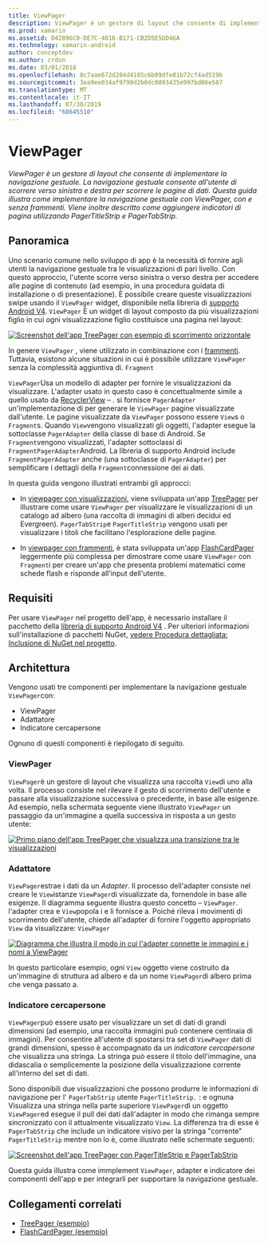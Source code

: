 ```yaml
---
title: ViewPager
description: ViewPager è un gestore di layout che consente di implementare la navigazione gestuale. La navigazione gestuale consente all'utente di scorrere verso sinistra e destra per scorrere le pagine di dati. Questa guida illustra come implementare la navigazione gestuale con ViewPager, con e senza frammenti. Viene inoltre descritto come aggiungere indicatori di pagina utilizzando PagerTitleStrip e PagerTabStrip.
ms.prod: xamarin
ms.assetid: D42896C0-DE7C-4818-B171-CB2D5E5DD46A
ms.technology: xamarin-android
author: conceptdev
ms.author: crdun
ms.date: 03/01/2018
ms.openlocfilehash: 8c7aae672d284d4105c6b09dfe81b72cf4ad519b
ms.sourcegitcommit: 3ea9ee034af9790d2b0dc0893435e997bd06e587
ms.translationtype: MT
ms.contentlocale: it-IT
ms.lasthandoff: 07/30/2019
ms.locfileid: "68645510"
---
```

# <a name="viewpager"></a>ViewPager

_ViewPager è un gestore di layout che consente di implementare la navigazione gestuale. La navigazione gestuale consente all'utente di scorrere verso sinistra e destra per scorrere le pagine di dati. Questa guida illustra come implementare la navigazione gestuale con ViewPager, con e senza frammenti. Viene inoltre descritto come aggiungere indicatori di pagina utilizzando PagerTitleStrip e PagerTabStrip._

 
## <a name="overview"></a>Panoramica

Uno scenario comune nello sviluppo di app è la necessità di fornire agli utenti la navigazione gestuale tra le visualizzazioni di pari livello. Con questo approccio, l'utente scorre verso sinistra o verso destra per accedere alle pagine di contenuto (ad esempio, in una procedura guidata di installazione o di presentazione). È possibile creare queste visualizzazioni swipe usando il `ViewPager` widget, disponibile nella libreria di [supporto Android V4](https://www.nuget.org/packages/Xamarin.Android.Support.v4/). `ViewPager` È un widget di layout composto da più visualizzazioni figlio in cui ogni visualizzazione figlio costituisce una pagina nel layout: 

[![Screenshot dell'app TreePager con esempio di scorrimento orizzontale](images/01-intro-sml.png)](images/01-intro.png#lightbox)

In genere `ViewPager` , viene utilizzato in combinazione con i [frammenti](~/android/platform/fragments/index.md). Tuttavia, esistono alcune situazioni in cui è possibile utilizzare `ViewPager` senza la complessità aggiuntiva di. `Fragment`

`ViewPager`Usa un modello di adapter per fornire le visualizzazioni da visualizzare. L'adapter usato in questo caso è concettualmente simile a quello usato da [RecyclerView](~/android/user-interface/layouts/recycler-view/index.md) &ndash; . si fornisce `PagerAdapter` un'implementazione di per generare le `ViewPager` pagine visualizzate dall'utente. Le pagine visualizzate da `ViewPager` possono essere `View`s o `Fragment`s. Quando `View`vengono visualizzati gli oggetti, l'adapter esegue la sottoclasse `PagerAdapter` della classe di base di Android. Se `Fragment`vengono visualizzati, l'adapter sottoclassi di `FragmentPagerAdapter`Android. La libreria di supporto Android include `FragmentPagerAdapter` anche (una sottoclasse di `PagerAdapter`) per semplificare i dettagli della `Fragment`connessione dei ai dati. 

In questa guida vengono illustrati entrambi gli approcci: 

-   In [viewpager con visualizzazioni](~/android/user-interface/controls/view-pager/viewpager-and-views.md), viene sviluppata un'app [TreePager](https://docs.microsoft.com/samples/xamarin/monodroid-samples/userinterface-treepager) per illustrare come usare `ViewPager` per visualizzare le visualizzazioni di un catalogo ad albero (una raccolta di immagini di alberi decidui ed Evergreen). 
    `PagerTabStrip`e `PagerTitleStrip` vengono usati per visualizzare i titoli che facilitano l'esplorazione delle pagine.

-   In [viewpager con frammenti](~/android/user-interface/controls/view-pager/viewpager-and-fragments.md), è stata sviluppata un'app [FlashCardPager](https://docs.microsoft.com/samples/xamarin/monodroid-samples/userinterface-treepager) leggermente più complessa per dimostrare come usare `ViewPager` con `Fragment`i per creare un'app che presenta problemi matematici come schede flash e risponde all'input dell'utente. 


## <a name="requirements"></a>Requisiti

Per usare `ViewPager` nel progetto dell'app, è necessario installare il pacchetto della [libreria di supporto Android V4](https://www.nuget.org/packages/Xamarin.Android.Support.v4/) . Per ulteriori informazioni sull'installazione di pacchetti NuGet, [vedere Procedura dettagliata: Inclusione di NuGet nel progetto](https://docs.microsoft.com/visualstudio/mac/nuget-walkthrough). 

 
## <a name="architecture"></a>Architettura

Vengono usati tre componenti per implementare la navigazione gestuale `ViewPager`con:

-   ViewPager
-   Adattatore
-   Indicatore cercapersone

Ognuno di questi componenti è riepilogato di seguito.



### <a name="viewpager"></a>ViewPager

`ViewPager`è un gestore di layout che visualizza una raccolta `View`di uno alla volta. Il processo consiste nel rilevare il gesto di scorrimento dell'utente e passare alla visualizzazione successiva o precedente, in base alle esigenze. Ad esempio, nella schermata seguente viene illustrato `ViewPager` un passaggio da un'immagine a quella successiva in risposta a un gesto utente: 

[![Primo piano dell'app TreePager che visualizza una transizione tra le visualizzazioni](images/02-transition-sml.png)](images/02-transition.png#lightbox)


### <a name="adapter"></a>Adattatore

`ViewPager`estrae i dati da un *Adapter*. Il processo dell'adapter consiste nel creare le `View`istanze `ViewPager`di visualizzate da, fornendole in base alle esigenze. Il diagramma seguente illustra questo concetto &ndash; `ViewPager`. l'adapter crea e `View`popola i e li fornisce a. Poiché rileva i movimenti di scorrimento dell'utente, chiede all'adapter di fornire l'oggetto appropriato `View` da visualizzare: `ViewPager` 

[![Diagramma che illustra il modo in cui l'adapter connette le immagini e i nomi a ViewPager](images/03-adapter-sml.png)](images/03-adapter.png#lightbox)

In questo particolare esempio, ogni `View` oggetto viene costruito da un'immagine di struttura ad albero e da un nome `ViewPager`di albero prima che venga passato a. 



### <a name="pager-indicator"></a>Indicatore cercapersone

`ViewPager`può essere usato per visualizzare un set di dati di grandi dimensioni (ad esempio, una raccolta immagini può contenere centinaia di immagini). Per consentire all'utente di spostarsi tra set di `ViewPager` dati di grandi dimensioni, spesso è accompagnato da un *indicatore cercapersone* che visualizza una stringa. La stringa può essere il titolo dell'immagine, una didascalia o semplicemente la posizione della visualizzazione corrente all'interno del set di dati. 

Sono disponibili due visualizzazioni che possono produrre le informazioni di navigazione per l' `PagerTabStrip` utente `PagerTitleStrip.` : e ognuna Visualizza una stringa nella parte superiore `ViewPager`di un oggetto `ViewPager`ed esegue il pull dei dati dall'adapter in modo che rimanga sempre sincronizzato con il attualmente visualizzato `View`. La differenza tra di esse è `PagerTabStrip` che include un indicatore visivo per la stringa "corrente" `PagerTitleStrip` mentre non lo è, come illustrato nelle schermate seguenti: 

[![Screenshot dell'app TreePager con PagerTitleStrip e PagerTabStrip](images/04-comparison-sml.png)](images/04-comparison.png#lightbox)

Questa guida illustra come immplement `ViewPager`, adapter e indicatore dei componenti dell'app e per integrarli per supportare la navigazione gestuale. 



## <a name="related-links"></a>Collegamenti correlati

- [TreePager (esempio)](https://docs.microsoft.com/samples/xamarin/monodroid-samples/userinterface-treepager)
- [FlashCardPager (esempio)](https://docs.microsoft.com/samples/xamarin/monodroid-samples/userinterface-flashcardpager)

